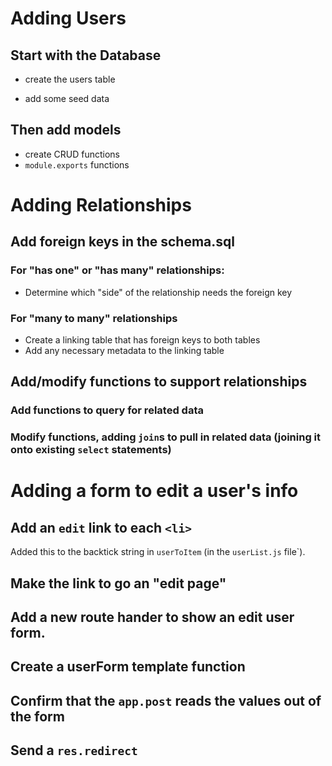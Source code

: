 

# Adding Users

## Start with the Database

- create the users table

- add some seed data

## Then add models

- create CRUD functions
- `module.exports` functions

# Adding Relationships

## Add foreign keys in the schema.sql

### For "has one" or "has many" relationships:

- Determine which "side" of the relationship needs the foreign key

### For "many to many" relationships

- Create a linking table that has foreign keys to both tables
- Add any necessary metadata to the linking table

## Add/modify functions to support relationships

### Add functions to query for related data

### Modify functions, adding `join`s to pull in related data (joining it onto existing `select` statements)



# Adding a form to edit a user's info

## Add an `edit` link to each `<li>`

Added this to the backtick string in `userToItem` (in the `userList.js` file`).

## Make the link to go an "edit page"

## Add a new route hander to show an edit user form.

## Create a userForm template function

## Confirm that the `app.post` reads the values out of the form

## Send a `res.redirect`